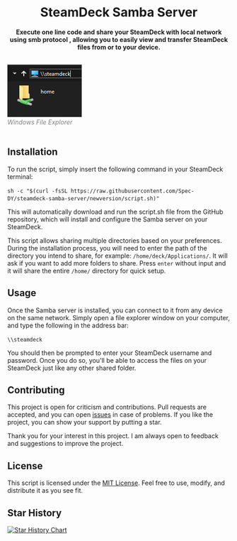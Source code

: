 <h1 align="center">SteamDeck Samba Server</h1>
<p align="center">
  <b>Execute one line code and share your SteamDeck with local network using smb protocol , allowing you to easily view and transfer SteamDeck files from or to your device.</b>
  <br/>
  <br/>
  <div style="color: grey">
  <img src="pic/windowsscreenshot.png" alt="Windows File Explorer Screenshot">
  <br/>
    <em>Windows File Explorer</em>
  </div>
  <br/>
</p>

## Installation

To run the script, simply insert the following command in your SteamDeck terminal:

 
`sh -c "$(curl -fsSL https://raw.githubusercontent.com/Spec-DY/steamdeck-samba-server/newversion/script.sh)"`


This will automatically download and run the script.sh file from the GitHub repository, which will install and configure the Samba server on your SteamDeck.

This script allows sharing multiple directories based on your preferences. During the installation process, you will need to enter the path of the directory you intend to share, for example: `/home/deck/Applications/`. It will ask if you want to add more folders to share. Press `enter` without input and it will share the entire `/home/` directory for quick setup.

## Usage

Once the Samba server is installed, you can connect to it from any device on the same network. Simply open a file explorer window on your computer, and type the following in the address bar:

`\\steamdeck`

You should then be prompted to enter your SteamDeck username and password. Once you do so, you'll be able to access the files on your SteamDeck just like any other shared folder.

## Contributing

This project is open for criticism and contributions. Pull requests are accepted, and you can open [issues](https://github.com/malordin/steamdeck-samba-server/issues) in case of problems. If you like the project, you can show your support by putting a star.

Thank you for your interest in this project. I am always open to feedback and suggestions to improve the project.

## License

This script is licensed under the [MIT License](https://github.com/malordin/steamdeck-samba-server/blob/main/LICENSE). Feel free to use, modify, and distribute it as you see fit.

## Star History

<a href="https://star-history.com/#malordin/steamdeck-samba-server&Date">
  <picture>
    <source media="(prefers-color-scheme: dark)" srcset="https://api.star-history.com/svg?repos=malordin/steamdeck-samba-server&type=Date&theme=dark" />
    <source media="(prefers-color-scheme: light)" srcset="https://api.star-history.com/svg?repos=malordin/steamdeck-samba-server&type=Date" />
    <img alt="Star History Chart" src="https://api.star-history.com/svg?repos=malordin/steamdeck-samba-server&type=Date" />
  </picture>
</a> 

